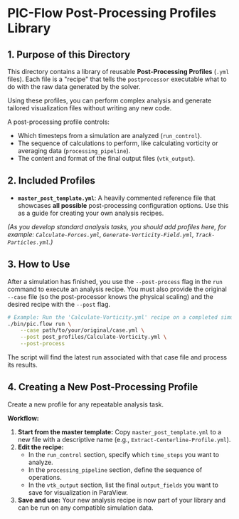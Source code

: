 # PIC-Flow Post-Processing Profiles Library

## 1. Purpose of this Directory

This directory contains a library of reusable **Post-Processing Profiles** (`.yml` files). Each file is a "recipe" that tells the `postprocessor` executable what to do with the raw data generated by the solver.

Using these profiles, you can perform complex analysis and generate tailored visualization files without writing any new code.

A post-processing profile controls:
- Which timesteps from a simulation are analyzed (`run_control`).
- The sequence of calculations to perform, like calculating vorticity or averaging data (`processing_pipeline`).
- The content and format of the final output files (`vtk_output`).

## 2. Included Profiles

- **`master_post_template.yml`**: A heavily commented reference file that showcases **all possible** post-processing configuration options. Use this as a guide for creating your own analysis recipes.

*(As you develop standard analysis tasks, you should add profiles here, for example: `Calculate-Forces.yml`, `Generate-Vorticity-Field.yml`, `Track-Particles.yml`.)*

## 3. How to Use

After a simulation has finished, you use the `--post-process` flag in the `run` command to execute an analysis recipe. You must also provide the original `--case` file (so the post-processor knows the physical scaling) and the desired recipe with the `--post` flag.

```bash
# Example: Run the 'Calculate-Vorticity.yml' recipe on a completed simulation
./bin/pic.flow run \
    --case path/to/your/original/case.yml \
    --post post_profiles/Calculate-Vorticity.yml \
    --post-process
```
The script will find the latest run associated with that case file and process its results.

## 4. Creating a New Post-Processing Profile

Create a new profile for any repeatable analysis task.

**Workflow:**
1.  **Start from the master template:** Copy `master_post_template.yml` to a new file with a descriptive name (e.g., `Extract-Centerline-Profile.yml`).
2.  **Edit the recipe:**
    -   In the `run_control` section, specify which `time_steps` you want to analyze.
    -   In the `processing_pipeline` section, define the sequence of operations.
    -   In the `vtk_output` section, list the final `output_fields` you want to save for visualization in ParaView.
3.  **Save and use:** Your new analysis recipe is now part of your library and can be run on any compatible simulation data.